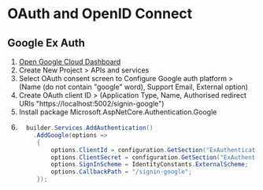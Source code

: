 # OAuth and OpenID Connect

## Google Ex Auth
1. [Open Google Cloud Dashboard](https://console.cloud.google.com/)
2. Create New Project > APIs and services 
3. Select OAuth consent screen to Configure Google auth platform > (Name (do not contain "google" word), Support Email, External option)
4. Create OAuth client ID > (Application Type, Name, Authorised redirect URIs "https://localhost:5002/signin-google")
5. Install package Microsoft.AspNetCore.Authentication.Google
6. ``` cs title="Program.cs"
     builder.Services.AddAuthentication()
       .AddGoogle(options =>
        {
            options.ClientId = configuration.GetSection("ExAuthentication:Google:ClientId").Value ?? string.Empty;
            options.ClientSecret = configuration.GetSection("ExAuthentication:Google:ClientSecret").Value ?? string.Empty;
            options.SignInScheme = IdentityConstants.ExternalScheme;
            options.CallbackPath = "/signin-google";
        });
   ```
